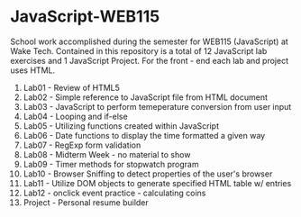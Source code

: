 # JavaScript-WEB115
School work accomplished during the semester for WEB115 (JavaScript) at Wake Tech. Contained in this repository is a total of 12 JavaScript lab exercises and 1 JavaScript Project. For the front - end each lab and project uses HTML.
1. Lab01 - Review of HTML5
2. Lab02 - Simple reference to JavaScript file from HTML document
3. Lab03 - JavaScript to perform temeperature conversion from user input
4. Lab04 - Looping and if-else
5. Lab05 - Utilizing functions created within JavaScript
6. Lab06 - Date functions to display the time formatted a given way
7. Lab07 - RegExp form validation
8. Lab08 - Midterm Week - no material to show
9. Lab09 - Timer methods for stopwatch program
10. Lab10 - Browser Sniffing to detect properties of the user's browser
11. Lab11 - Utilize DOM objects to generate specified HTML table w/ entries
12. Lab12 - onclick event practice - calculating coins
13. Project - Personal resume builder
